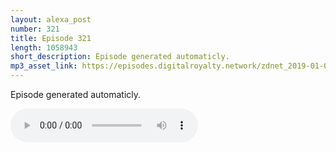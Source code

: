 ```yaml
---
layout: alexa_post
number: 321
title: Episode 321
length: 1058943
short_description: Episode generated automaticly.
mp3_asset_link: https://episodes.digitalroyalty.network/zdnet_2019-01-01_01-00-04.mp3
---
```


Episode generated automaticly.

<audio controls>
    <source src="{{ page.mp3_asset_link }}" type="audio/mpeg">
</audio>